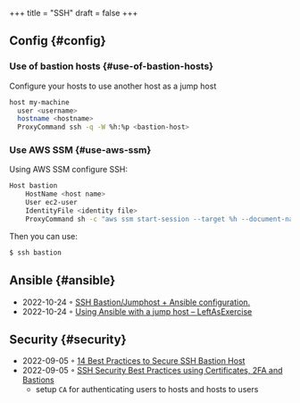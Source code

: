 +++
title = "SSH"
draft = false
+++

## Config {#config}


### Use of bastion hosts {#use-of-bastion-hosts}

Configure your hosts to use another host as a jump host

```sh
host my-machine
  user <username>
  hostname <hostname>
  ProxyCommand ssh -q -W %h:%p <bastion-host>
```


### Use AWS SSM {#use-aws-ssm}

Using AWS SSM configure SSH:

```sh
Host bastion
    HostName <host name>
    User ec2-user
    IdentityFile <identity file>
    ProxyCommand sh -c "aws ssm start-session --target %h --document-name AWS-StartSSHSession --parameters 'portNumber=%p'"
```

Then you can use:

```sh
$ ssh bastion
```


## Ansible {#ansible}

-   2022-10-24 ◦ [SSH Bastion/Jumphost + Ansible configuration.](https://blog.keyboardinterrupt.com/ansible-jumphost/)
-   2022-10-24 ◦ [Using Ansible with a jump host – LeftAsExercise](https://leftasexercise.com/2019/12/23/using-ansible-with-a-jump-host/)


## Security {#security}

-   2022-09-05 ◦ [14 Best Practices to Secure SSH Bastion Host](https://goteleport.com/blog/security-hardening-ssh-bastion-best-practices/)
-   2022-09-05 ◦ [SSH Security Best Practices using Certificates, 2FA and Bastions](https://goteleport.com/blog/how-to-ssh-properly/)
    -   setup `CA` for authenticating users to hosts and hosts to users